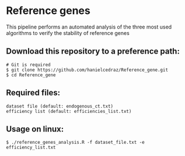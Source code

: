 
 
 # Reference genes
   This pipeline performs an automated analysis of the three most used algorithms to verify the stability of reference genes
 
 ## Download this repository to a preference path:<br>
	# Git is required
    $ git clone https://github.com/hanielcedraz/Reference_gene.git
    $ cd Reference_gene

    
  ## Required files:
    dataset file (default: endogenous_ct.txt)
    efficiency list (default: efficiencies_list.txt)

  ## Usage on linux: </br>
    $ ./reference_genes_analysis.R -f dataset_file.txt -e efficiency_list.txt

